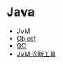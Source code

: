 # Java
- [JVM](./doc/java/jvm.md)
- [Object](./doc/java/object.md)
- [GC](./doc/java/gc.md)
- [JVM 诊断工具](./doc/java/diagnose.md)
